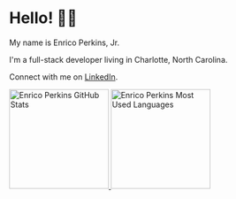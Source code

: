 # Hello! 👋🏾

My name is Enrico Perkins, Jr.

I'm a full-stack developer living in Charlotte, North Carolina.

Connect with me on [LinkedIn](https://www.linkedin.com/in/enricoperkinsjr/).

<a href="https://github.com/evperkinsjr">
  <img height="180em" src="https://github-readme-stats.vercel.app/api?username=evperkinsjr&theme=github_dark&show_icons=true" alt="Enrico Perkins GitHub Stats"/>
  <img height="180em" src="https://github-readme-stats.vercel.app/api/top-langs/?username=evperkinsjr&theme=github_dark&layout=compact" alt="Enrico Perkins Most Used Languages"/>
</a>

